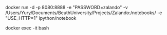 docker run -d -p 8080:8888 -e "PASSWORD=zalando" -v /Users/Yury/Documents/BeuthUniversity/Projects/Zalando:/notebooks/ -e "USE_HTTP=1" ipython/notebook

docker exec -it <containerIdOrName> bash
